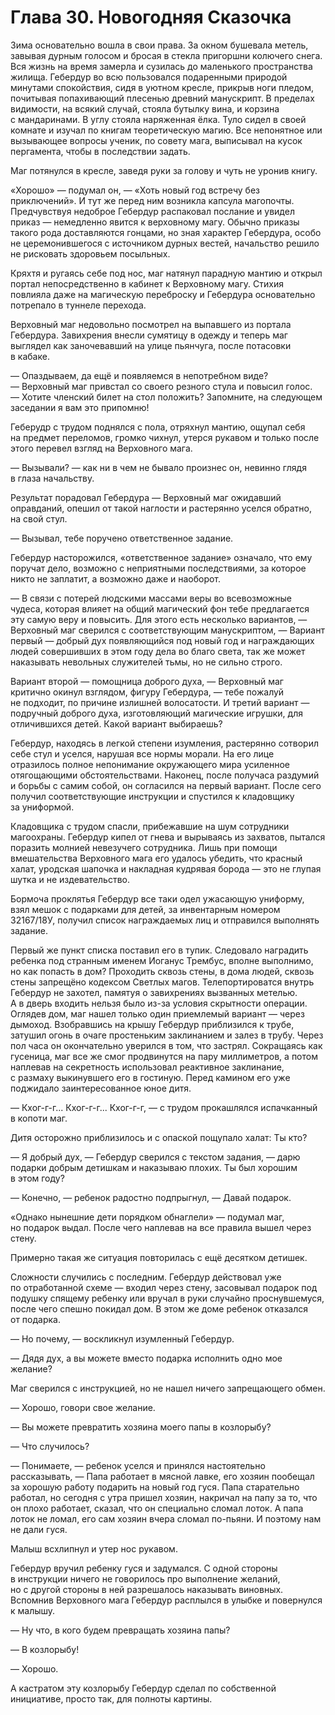 # Глава 30. Новогодняя Сказочка

Зима основательно вошла в свои права. За окном бушевала метель, завывая дурным голосом и бросая в стекла пригоршни колючего снега. Вся жизнь на время замерла и сузилась до маленького пространства жилища. Гебердур во всю пользовался подаренными природой минутами спокойствия, сидя в уютном кресле, прикрыв ноги пледом, почитывая попахивающий плесенью древний манускрипт. В пределах видимости, на всякий случай, стояла бутылку вина, и корзина с мандаринами. В углу стояла наряженная ёлка. Туло сидел в своей комнате и изучал по книгам теоретическую магию. Все непонятное или вызывающее вопросы ученик, по совету мага, выписывал на кусок пергамента, чтобы в последствии задать.

Маг потянулся в кресле, заведя руки за голову и чуть не уронив книгу.

«Хорошо» — подумал он, — «Хоть новый год встречу без приключений». И тут же перед ним возникла капсула магопочты. Предчувствуя недоброе Гебердур распаковал послание и увидел приказ — немедленно явится к верховному магу. Обычно приказы такого рода доставляются гонцами, но зная характер Гебердура, особо не церемонившегося с источником дурных вестей, начальство решило не рисковать здоровьем посыльных.

Кряхтя и ругаясь себе под нос, маг натянул парадную мантию и открыл портал непосредственно в кабинет к Верховному магу. Стихия повлияла даже на магическую переброску и Гебердура основательно потрепало в туннеле перехода.

Верховный маг недовольно посмотрел на выпавшего из портала Гебердура. Завихрения внесли сумятицу в одежду и теперь маг выглядел как заночевавший на улице пьянчуга, после потасовки в кабаке.

— Опаздываем, да ещё и появляемся в непотребном виде? — Верховный маг привстал со своего резного стула и повысил голос. — Хотите членский билет на стол положить? Запомните, на следующем заседании я вам это припомню!

Геберудр с трудом поднялся с пола, отряхнул мантию, ощупал себя на предмет переломов, громко чихнул, утерся рукавом и только после этого перевел взгляд на Верховного мага.

— Вызывали? — как ни в чем не бывало произнес он, невинно глядя в глаза начальству.

Результат порадовал Гебердура — Верховный маг ожидавший оправданий, опешил от такой наглости и растерянно уселся обратно, на свой стул.

— Вызывал, тебе поручено ответственное задание.

Гебердур насторожился, «ответственное задание» означало, что ему поручат дело, возможно с неприятными последствиями, за которое никто не заплатит, а возможно даже и наоборот.

— В связи с потерей людскими массами веры во всевозможные чудеса, которая влияет на общий магический фон тебе предлагается эту самую веру и повысить. Для этого есть несколько вариантов, — Верховный маг сверился с соответствующим манускриптом, — Вариант первый — добрый дух появляющийся под новый год и награждающих людей совершивших в этом году дела во благо света, так же может наказывать невольных служителей тьмы, но не сильно строго.

Вариант второй — помощница доброго духа, — Верховный маг критично окинул взглядом, фигуру Гебердура, — тебе пожалуй не подходит, по причине излишней волосатости. И третий вариант — подручный доброго духа, изготовляющий магические игрушки, для отличившихся детей. Какой вариант выбираешь?

Гебердур, находясь в легкой степени изумления, растерянно сотворил себе стул и уселся, нарушая все нормы морали. На его лице отразилось полное непонимание окружающего мира усиленное отягощающими обстоятельствами. Наконец, после получаса раздумий и борьбы с самим собой, он согласился на первый вариант. После сего получил соответствующие инструкции и спустился к кладовщику за униформой.

Кладовщика с трудом спасли, прибежавшие на шум сотрудники магоохраны. Гебердур кипел от гнева и вырываясь из захватов, пытался поразить молнией невезучего сотрудника. Лишь при помощи вмешательства Верховного мага его удалось убедить, что красный халат, уродская шапочка и накладная кудрявая борода — это не глупая шутка и не издевательство.

Бормоча проклятья Гебердур все таки одел ужасающую униформу, взял мешок с подарками для детей, за инвентарным номером 32167/18У, получил список награждаемых лиц и отправился выполнять задание.

Первый же пункт списка поставил его в тупик. Следовало наградить ребенка под странным именем Иоганус Трембус, вполне выполнимо, но как попасть в дом? Проходить сквозь стены, в дома людей, сквозь стены запрещёно кодексом Светлых магов. Телепортироватся внутрь Гебердур не захотел, памятуя о завихрениях вызванных метелью. А в дверь входить нельзя было из-за условия скрытности операции. Оглядев дом, маг нашел только один приемлемый вариант — через дымоход. Взобравшись на крышу Гебердур приблизился к трубе, затушил огонь в очаге простеньким заклинанием и залез в трубу. Через пол часа он окончательно уверился в том, что застрял. Сокращаясь как гусеница, маг все же смог продвинутся на пару миллиметров, а потом наплевав на секретность использовал реактивное заклинание, с размаху выкинувшего его в гостиную. Перед камином его уже поджидало заинтересованное юное дитя.

— Кхог-г-г... Кхог-г-г... Кхог-г-г, — с трудом прокашлялся испачканный в копоти маг.

Дитя осторожно приблизилось и с опаской пощупало халат: Ты кто?

— Я добрый дух, — Гебердур сверился с текстом задания, — дарю подарки добрым детишкам и наказываю плохих. Ты был хорошим в этом году?

— Конечно, — ребенок радостно подпрыгнул, — Давай подарок.

«Однако нынешние дети порядком обнаглели» — подумал маг, но подарок выдал. После чего наплевав на все правила вышел через стену.

Примерно такая же ситуация повторилась с ещё десятком детишек.

Сложности случились с последним. Гебердур действовал уже по отработанной схеме — входил через стену, засовывал подарок под подушку спящему ребенку или вручал в руки случайно проснувшемуся, после чего спешно покидал дом. В этом же доме ребенок отказался от подарка.

— Но почему, — воскликнул изумленный Гебердур.

— Дядя дух, а вы можете вместо подарка исполнить одно мое желание?

Маг сверился с инструкцией, но не нашел ничего запрещающего обмен.

— Хорошо, говори свое желание.

— Вы можете превратить хозяина моего папы в козлорыбу?

— Что случилось?

— Понимаете, — ребенок уселся и принялся настоятельно рассказывать, — Папа работает в мясной лавке, его хозяин пообещал за хорошую работу подарить на новый год гуся. Папа старательно работал, но сегодня с утра пришел хозяин, накричал на папу за то, что он плохо работает, сказал, что он специально сломал лоток. А папа лоток не ломал, его сам хозяин вчера сломал по-пьяни. И поэтому нам не дали гуся.

Малыш всхлипнул и утер нос рукавом.

Гебердур вручил ребенку гуся и задумался. С одной стороны в инструкции ничего не говорилось про выполнение желаний, но с другой стороны в ней разрешалось наказывать виновных. Вспомнив Верховного мага Гебердур расплылся в улыбке и повернулся к малышу.

— Ну что, в кого будем превращать хозяина папы?

— В козлорыбу!

— Хорошо.

А кастратом эту козлорыбу Гебердур сделал по собственной инициативе, просто так, для полноты картины.


